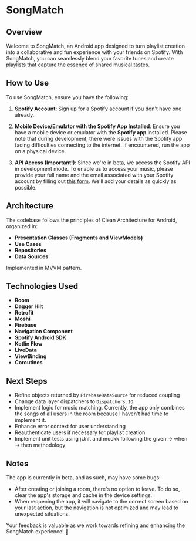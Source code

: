 # SongMatch

## Overview

Welcome to SongMatch, an Android app designed to turn playlist creation into a collaborative and fun experience with your friends on Spotify. With SongMatch, you can seamlessly blend your favorite tunes and create playlists that capture the essence of shared musical tastes.

## How to Use

To use SongMatch, ensure you have the following:

1. **Spotify Account**: Sign up for a Spotify account if you don't have one already.

2. **Mobile Device/Emulator with the Spotify App Installed**: Ensure you have a mobile device or emulator with the **Spotify app** installed. Please note that during development, there were issues with the Spotify app facing difficulties connecting to the internet. If encountered, run the app on a physical device.

3. **API Access (Important!)**: Since we're in beta, we access the Spotify API in development mode. To enable us to access your music, please provide your full name and the email associated with your Spotify account by filling out [this form](https://docs.google.com/forms/d/1gHrcepIcMCdDaNfZZV1M8Ks-GS2CtLMKf5qBVdKeTQE/edit). We'll add your details as quickly as possible.

## Architecture

The codebase follows the principles of Clean Architecture for Android, organized in:

- **Presentation Classes (Fragments and ViewModels)**
- **Use Cases**
- **Repositories**
- **Data Sources**

Implemented in MVVM pattern.

## Technologies Used

- **Room**
- **Dagger Hilt**
- **Retrofit**
- **Moshi**
- **Firebase**
- **Navigation Component**
- **Spotify Android SDK**
- **Kotlin Flow**
- **LiveData**
- **ViewBinding**
- **Coroutines**

## Next Steps

- Refine objects returned by `FirebaseDataSource` for reduced coupling
- Change data layer dispatchers to `Dispatchers.IO`
- Implement logic for music matching. Currently, the app only combines the songs of all users in the room because I haven't had time to implement it.
- Enhance error context for user understanding
- Reauthenticate users if necessary for playlist creation
- Implement unit tests using jUnit and mockk following the given -> when -> then methodology

## Notes

The app is currently in beta, and as such, may have some bugs:

- After creating or joining a room, there's no option to leave. To do so, clear the app's storage and cache in the device settings.
- When reopening the app, it will navigate to the correct screen based on your last action, but the navigation is not optimized and may lead to unexpected situations.

Your feedback is valuable as we work towards refining and enhancing the SongMatch experience! 🎵